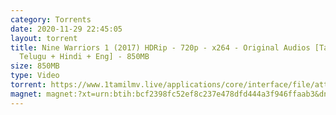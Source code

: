 ```yaml
---
category: Torrents
date: 2020-11-29 22:45:05
layout: torrent
title: Nine Warriors 1 (2017) HDRip - 720p - x264 - Original Audios [Tamil +
  Telugu + Hindi + Eng] - 850MB
size: 850MB
type: Video
torrent: https://www.1tamilmv.live/applications/core/interface/file/attachment.php?id=69413
magnet: magnet:?xt=urn:btih:bcf2398fc52ef8c237e478dfd444a3f946ffaab3&dn=www.1TamilMV.live%20-%20Nine%20Warriors%201%20(2017)%20HDRip%20-%20720p%20-%20Org%20%5bTam%20%2b%20Tel%20%2b%20Hin%20%2b%20Eng%5d%20-%20850MB.mkv&tr=udp%3a%2f%2fp4p.arenabg.com%3a1337%2fannounce&tr=http%3a%2f%2fpow7.com%3a80%2fannounce&tr=udp%3a%2f%2ftracker.tiny-vps.com%3a6969%2fannounce&tr=http%3a%2f%2ftracker2.itzmx.com%3a6961%2fannounce&tr=udp%3a%2f%2f151.80.120.114%3a2710%2fannounce&tr=udp%3a%2f%2f9.rarbg.com%3a2790%2fannounce&tr=udp%3a%2f%2f9.rarbg.to%3a2740%2fannounce&tr=udp%3a%2f%2fopen.stealth.si%3a80%2fannounce&tr=udp%3a%2f%2ftracker.leechers-paradise.org%3a6969%2fannounce&tr=udp%3a%2f%2ftracker.opentrackr.org%3a1337%2fannounce&tr=http%3a%2f%2ft.nyaatracker.com%3a80%2fannounce
---
```

